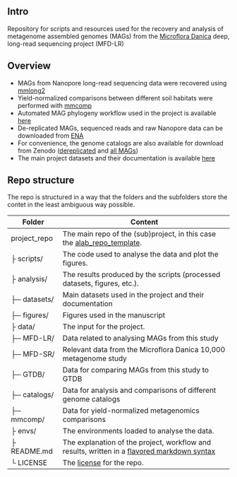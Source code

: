 ## Intro

Repository for scripts and resources used for the recovery and analysis of metagenome assembled genomes (MAGs) from the [Microflora Danica](https://github.com/cmc-aau/mfd_wiki/wiki) deep, long-read sequencing project (MFD-LR)

## Overview
* MAGs from Nanopore long-read sequencing data were recovered using [mmlong2](https://github.com/Serka-M/mmlong2)
* Yield-normalized comparisons between different soil habitats were performed with [mmcomp](https://github.com/Serka-M/mmcomp)
* Automated MAG phylogeny workflow used in the project is available [here](https://github.com/aaronmussig/mag-phylogeny)
* De-replicated MAGs, sequenced reads and raw Nanopore data can be downloaded from [ENA](https://www.ebi.ac.uk/ena/browser/view/PRJEB58634)
* For convenience, the genome catalogs are also available for download from Zenodo ([dereplicated](https://zenodo.org/records/14537680) and [all MAGs](https://zenodo.org/records/14537760))
* The main project datasets and their documentation is available [here](https://github.com/Serka-M/mfd_mags/tree/main/analysis/datasets)

## Repo structure

The repo is structured in a way that the folders and the subfolders store the contet in the least ambiguous way possible.

| Folder | Content |
| --- | --- |
| project_repo | The main repo of the (sub)project, in this case the [alab_repo_template](https://github.com/cmc-aau/alab_repo_template). |
| ├ scripts/ | The code used to analyse the data and plot the figures. |
| ├ analysis/ | The results produced by the scripts (processed datasets, figures, etc.). |
| ├─ datasets/ | Main datasets used in the project and their documentation |
| ├─ figures/ | Figures used in the manuscript |
| ├ data/ | The input for the project. |
| ├─ MFD-LR/ | Data related to analysing MAGs from this study |
| ├─ MFD-SR/ | Relevant data from the Microflora Danica 10,000 metagenome study |
| ├─ GTDB/ | Data for comparing MAGs from this study to GTDB |
| ├─ catalogs/ | Data for analysis and comparisons of different genome catalogs |
| ├─ mmcomp/ | Data for yield-normalized metagenomics comparisons |
| ├ envs/ | The environments loaded to analyse the data. |
| ├ README.md | The explanation of the project, workflow and results, written in a [flavored markdown syntax](https://docs.github.com/en/get-started/writing-on-github/getting-started-with-writing-and-formatting-on-github/quickstart-for-writing-on-github) |
| └ LICENSE | The [license](https://docs.github.com/en/repositories/managing-your-repositorys-settings-and-features/customizing-your-repository/licensing-a-repository) for the repo. |


